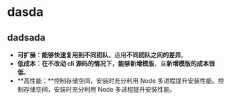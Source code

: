 # dasda

## dadsada

- **可扩展：**能够快速复用到**不同团队**，适用**不同团队之间的差异**。
- **低成本：**在不改动 cli 源码的情况下，能够**新增模版**，且**新增模版的成本很低**。
- **高性能：**控制存储空间，安装时充分利用 Node 多进程提升安装性能。控制存储空间，安装时充分利用 Node 多进程提升安装性能。
